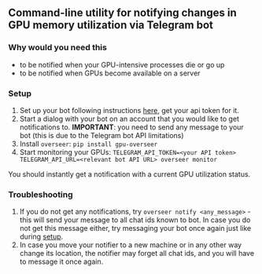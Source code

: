 ## Command-line utility for notifying changes in GPU memory utilization via Telegram bot

### Why would you need this
* to be notified when your GPU-intensive processes die or go up
* to be notified when GPUs become available on a server

### Setup
1. Set up your bot following instructions [here](), get your api token for it.
2. Start a dialog with your bot on an account that you would like to get notifications to. **IMPORTANT**: you need to send any message to your bot (this is due to the Telegram bot API limitations) 
3. Install `overseer`: `pip install gpu-overseer`
4. Start monitoring your GPUs: `TELEGRAM_API_TOKEN=<your API token> TELEGRAM_API_URL=<relevant bot API URL> overseer monitor`

You should instantly get a notification with a current GPU utilization status.

### Troubleshooting
1. If you do not get any notifications, try `overseer notify <any_message>` - this will send your message to all chat ids known to bot. In case you do not get this message either, try messaging your bot once again just like during [setup]().
2. In case you move your notifier to a new machine or in any other way change its location, the notifier may forget all chat ids, and you will have to message it once again.